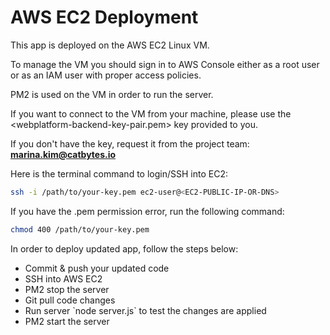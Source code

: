 # AWS EC2 Deployment
This app is deployed on the AWS EC2 Linux VM.

To manage the VM you should sign in to AWS Console either as a root user or as an IAM user with proper access policies.

PM2 is used on the VM in order to run the server.

If you want to connect to the VM from your machine, please use the <webplatform-backend-key-pair.pem> key provided to you.

If you don't have the key, request it from the project team: <strong>marina.kim@catbytes.io</strong>

Here is the terminal command to login/SSH into EC2:
```bash
ssh -i /path/to/your-key.pem ec2-user@<EC2-PUBLIC-IP-OR-DNS>
```

If you have the .pem permission error, run the following command:
```bash
chmod 400 /path/to/your-key.pem
```


In order to deploy updated app, follow the steps below:
<ul>
  <li>Commit & push your updated code</li>
  <li>SSH into AWS EC2</li>
  <li>PM2 stop the server</li>
  <li>Git pull code changes</li>
  <li>Run server `node server.js` to test the changes are applied</li>
  <li>PM2 start the server</li>
</ul>